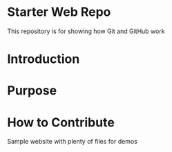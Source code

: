 # Starter Web Repo

This repository is for showing how Git and GitHub work
# Introduction
# Purpose
# How to Contribute
Sample website with plenty of files for demos